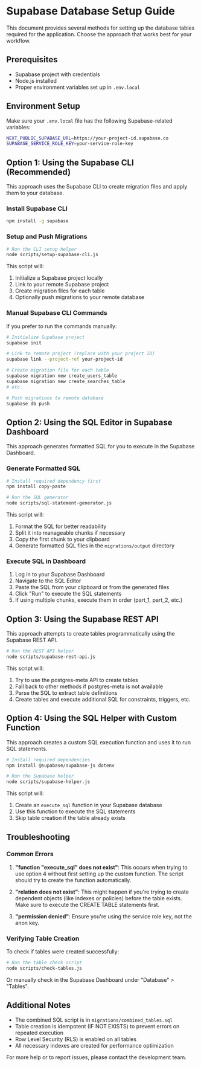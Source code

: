 # Supabase Database Setup Guide

This document provides several methods for setting up the database tables required for the application. Choose the approach that works best for your workflow.

## Prerequisites

- Supabase project with credentials
- Node.js installed
- Proper environment variables set up in `.env.local`

## Environment Setup

Make sure your `.env.local` file has the following Supabase-related variables:

```bash
NEXT_PUBLIC_SUPABASE_URL=https://your-project-id.supabase.co
SUPABASE_SERVICE_ROLE_KEY=your-service-role-key
```

## Option 1: Using the Supabase CLI (Recommended)

This approach uses the Supabase CLI to create migration files and apply them to your database.

### Install Supabase CLI

```bash
npm install -g supabase
```

### Setup and Push Migrations

```bash
# Run the CLI setup helper
node scripts/setup-supabase-cli.js
```

This script will:
1. Initialize a Supabase project locally
2. Link to your remote Supabase project
3. Create migration files for each table
4. Optionally push migrations to your remote database

### Manual Supabase CLI Commands

If you prefer to run the commands manually:

```bash
# Initialize Supabase project
supabase init

# Link to remote project (replace with your project ID)
supabase link --project-ref your-project-id

# Create migration file for each table
supabase migration new create_users_table
supabase migration new create_searches_table
# etc.

# Push migrations to remote database
supabase db push
```

## Option 2: Using the SQL Editor in Supabase Dashboard

This approach generates formatted SQL for you to execute in the Supabase Dashboard.

### Generate Formatted SQL

```bash
# Install required dependency first
npm install copy-paste

# Run the SQL generator
node scripts/sql-statement-generator.js
```

This script will:
1. Format the SQL for better readability
2. Split it into manageable chunks if necessary
3. Copy the first chunk to your clipboard
4. Generate formatted SQL files in the `migrations/output` directory

### Execute SQL in Dashboard

1. Log in to your Supabase Dashboard
2. Navigate to the SQL Editor
3. Paste the SQL from your clipboard or from the generated files
4. Click "Run" to execute the SQL statements
5. If using multiple chunks, execute them in order (part_1, part_2, etc.)

## Option 3: Using the Supabase REST API

This approach attempts to create tables programmatically using the Supabase REST API.

```bash
# Run the REST API helper
node scripts/supabase-rest-api.js
```

This script will:
1. Try to use the postgres-meta API to create tables
2. Fall back to other methods if postgres-meta is not available
3. Parse the SQL to extract table definitions
4. Create tables and execute additional SQL for constraints, triggers, etc.

## Option 4: Using the SQL Helper with Custom Function

This approach creates a custom SQL execution function and uses it to run SQL statements.

```bash
# Install required dependencies
npm install @supabase/supabase-js dotenv

# Run the Supabase helper
node scripts/supabase-helper.js
```

This script will:
1. Create an `execute_sql` function in your Supabase database
2. Use this function to execute the SQL statements
3. Skip table creation if the table already exists

## Troubleshooting

### Common Errors

1. **"function "execute_sql" does not exist"**: This occurs when trying to use option 4 without first setting up the custom function. The script should try to create the function automatically.

2. **"relation does not exist"**: This might happen if you're trying to create dependent objects (like indexes or policies) before the table exists. Make sure to execute the CREATE TABLE statements first.

3. **"permission denied"**: Ensure you're using the service role key, not the anon key.

### Verifying Table Creation

To check if tables were created successfully:

```bash
# Run the table check script
node scripts/check-tables.js
```

Or manually check in the Supabase Dashboard under "Database" > "Tables".

## Additional Notes

- The combined SQL script is in `migrations/combined_tables.sql`
- Table creation is idempotent (IF NOT EXISTS) to prevent errors on repeated execution
- Row Level Security (RLS) is enabled on all tables
- All necessary indexes are created for performance optimization

For more help or to report issues, please contact the development team.